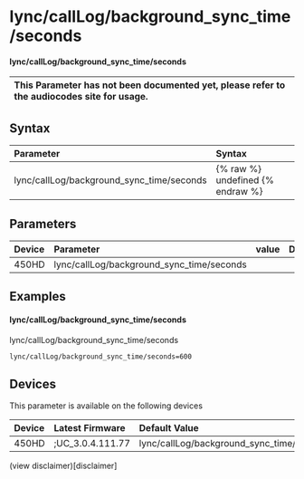 ﻿---
description: lync/callLog/background_sync_time/seconds
search:
    keywords: ['lync','callLog','background_sync_time','seconds']
---

# lync/callLog/background_sync_time/seconds

#### lync/callLog/background_sync_time/seconds


| This Parameter has not been documented yet, please refer to the audiocodes site for usage.  |
| :--- |

## Syntax
| Parameter | Syntax |
| :--- | :--- |
|lync/callLog/background_sync_time/seconds | {% raw %} undefined {% endraw %} |

## Parameters
|Device|Parameter|value|Description|
|:---|:---|:---|:---|
| 450HD | lync/callLog/background_sync_time/seconds |  |  |

## Examples
#### lync/callLog/background_sync_time/seconds

lync/callLog/background_sync_time/seconds

```
lync/callLog/background_sync_time/seconds=600
```

## Devices
This parameter is available on the following devices

| Device | Latest Firmware | Default Value |
|:---|:---|:---|
| 450HD | ;UC_3.0.4.111.77 | lync/callLog/background_sync_time/seconds=600 

(view disclaimer)[disclaimer]
